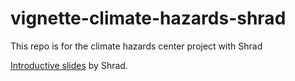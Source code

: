 # vignette-climate-hazards-shrad
This repo is for the climate hazards center project with Shrad


[Introductive slides](https://docs.google.com/presentation/d/1tQA6DbV6exwRYPPDoCTuTmZnzp875NFejTO-7tOkdF4/edit?usp=sharing) by Shrad.

